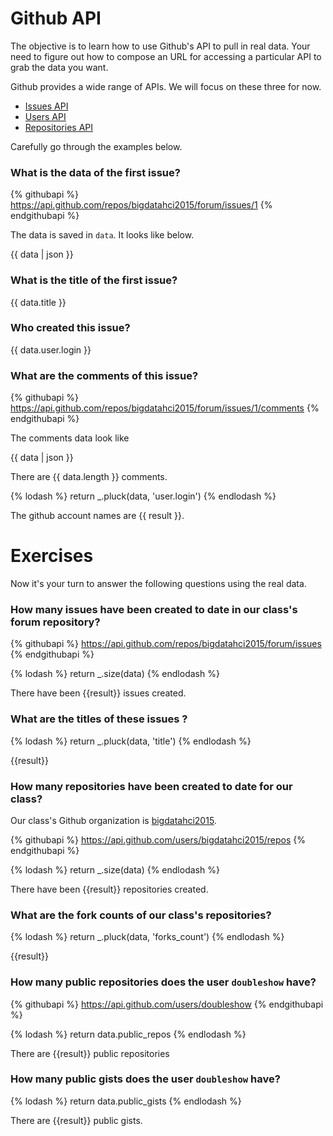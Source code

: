 # Github API

The objective is to learn how to use Github's API to pull in real data. Your need
to figure out how to compose an URL for accessing a particular API to grab the data
you want.

Github provides a wide range of APIs. We will focus on these three for now.

* [Issues API](https://developer.github.com/v3/issues/)
* [Users API](https://developer.github.com/v3/users/)
* [Repositories API](https://developer.github.com/v3/repos/)

Carefully go through the examples below.

### What is the data of the first issue?

{% githubapi %}
https://api.github.com/repos/bigdatahci2015/forum/issues/1
{% endgithubapi %}

The data is saved in `data`. It looks like below.

{{ data | json }}

### What is the title of the first issue?

{{ data.title }}

### Who created this issue?

{{ data.user.login }}


### What are the comments of this issue?

{% githubapi %}
https://api.github.com/repos/bigdatahci2015/forum/issues/1/comments
{% endgithubapi %}

The comments data look like

{{ data | json }}

There are {{ data.length }} comments.

{% lodash %}
return _.pluck(data, 'user.login')
{% endlodash %}

The github account names are {{ result }}.

# Exercises

Now it's your turn to answer the following questions using the real data.

### How many issues have been created to date in our class's forum repository?

{% githubapi %}
https://api.github.com/repos/bigdatahci2015/forum/issues
{% endgithubapi %}

{% lodash %}
return _.size(data)
{% endlodash %}

 There have been {{result}} issues created.

### What are the titles of these issues ?

{% lodash %}
return _.pluck(data, 'title')
{% endlodash %}

{{result}}

### How many repositories have been created to date for our class?

Our class's Github organization is [bigdatahci2015](https://github.com/bigdatahci2015/).

{% githubapi %}
https://api.github.com/users/bigdatahci2015/repos
{% endgithubapi %}

{% lodash %}
return _.size(data)
{% endlodash %}

There have been {{result}} repositories created.

### What are the fork counts of our class's repositories?

{% lodash %}
return _.pluck(data, 'forks_count')
{% endlodash %}

{{result}}

### How many public repositories does the user `doubleshow` have?

{% githubapi %}
https://api.github.com/users/doubleshow
{% endgithubapi %}

{% lodash %}
return data.public_repos
{% endlodash %}

There are {{result}} public repositories

### How many public gists does the user `doubleshow` have?

{% lodash %}
return data.public_gists
{% endlodash %}

There are {{result}} public gists.
